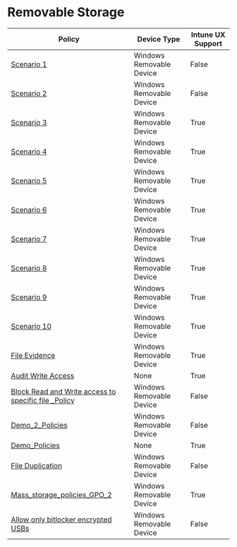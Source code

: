 # Removable Storage

| Policy | Device Type | Intune UX Support |
|--------|-----------|-------|
| [ Scenario 1 ]( Scenario%201%20GPO%20Policy%20-%20Prevent%20Write%20and%20Execute%20access%20to%20all%20but%20allow%20specific%20approved%20USBs.md) | Windows Removable Device | False
| [ Scenario 2 ]( Scenario%202%20GPO%20Policy%20-%20Audit%20Write%20and%20Execute%20access%20to%20all%20but%20block%20specific%20unapproved%20USBs.md) | Windows Removable Device | False
| [ Scenario 3 ]( Scenario%203%20Block%20any%20Removable%20Storage%20and%20CD-DVD.md) | Windows Removable Device | True
| [ Scenario 4 ]( Scenario%204%20ReadOnly%20to%20Any%20Removable%20Storage%20and%20CD-DVD.md) | Windows Removable Device | True
| [ Scenario 5 ]( Scenario%205%20Block%20Wirte%20and%20Execute%20but%20allow%20specific%20user%20access%20and%20approved%20USB.md) | Windows Removable Device | True
| [ Scenario 6 ]( Scenario%206%20Block%20Wirte%20and%20Execute%20but%20allow%20specific%20user%20access%20approved%20USB.md) | Windows Removable Device | True
| [ Scenario 7 ]( Scenario%207%20WPD%20Policy%20Sample%2C%20e.md) | Windows Removable Device | True
| [ Scenario 8 ]( Scenario%208%20Audit%20Read_Intune.md) | Windows Removable Device | True
| [ Scenario 9 ]( Scenario%209%20Block%20Write_Intune.md) | Windows Removable Device | True
| [ Scenario 10 ]( Scenario%2010%20Audit%20Write_Intune.md) | Windows Removable Device | True
| [ File Evidence ]( Audit%20File%20Information.md) | Windows Removable Device | True
| [ Audit Write Access ]( Audit%20Write%20Access.md) | None | True
| [ Block Read and Write access to specific file _Policy ]( Block%20Read%20and%20Write%20access%20to%20specific%20file%20_Policy.md) | Windows Removable Device | False
| [ Demo_2_Policies ]( Demo_2_Policies.md) | Windows Removable Device | False
| [ Demo_Policies ]( Demo_Policies.md) | None | True
| [ File Duplication ]( File%20Duplication.md) | Windows Removable Device | False
| [ Mass_storage_policies_GPO_2 ]( Mass_storage_policies_GPO_2.md) | Windows Removable Device | True
| [ Allow only bitlocker encrypted USBs ]( Allow%20only%20bitlocker%20encrypted%20USBs.md) | Windows Removable Device | False
